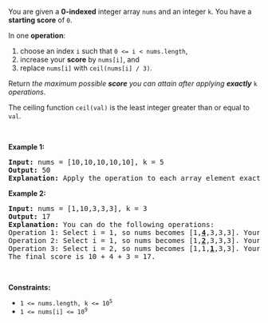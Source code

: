 <p>You are given a <strong>0-indexed</strong> integer array <code>nums</code> and an integer <code>k</code>. You have a <strong>starting score</strong> of <code>0</code>.</p>

<p>In one <strong>operation</strong>:</p>

<ol>
	<li>choose an index <code>i</code> such that <code>0 &lt;= i &lt; nums.length</code>,</li>
	<li>increase your <strong>score</strong> by <code>nums[i]</code>, and</li>
	<li>replace <code>nums[i]</code> with <code>ceil(nums[i] / 3)</code>.</li>
</ol>

<p>Return <em>the maximum possible <strong>score</strong> you can attain after applying <strong>exactly</strong></em> <code>k</code> <em>operations</em>.</p>

<p>The ceiling function <code>ceil(val)</code> is the least integer greater than or equal to <code>val</code>.</p>

<p>&nbsp;</p>
<p><strong>Example 1:</strong></p>

<pre>
<strong>Input:</strong> nums = [10,10,10,10,10], k = 5
<strong>Output:</strong> 50
<strong>Explanation:</strong> Apply the operation to each array element exactly once. The final score is 10 + 10 + 10 + 10 + 10 = 50.
</pre>

<p><strong>Example 2:</strong></p>

<pre>
<strong>Input:</strong> nums = [1,10,3,3,3], k = 3
<strong>Output:</strong> 17
<strong>Explanation: </strong>You can do the following operations:
Operation 1: Select i = 1, so nums becomes [1,<strong><u>4</u></strong>,3,3,3]. Your score increases by 10.
Operation 2: Select i = 1, so nums becomes [1,<strong><u>2</u></strong>,3,3,3]. Your score increases by 4.
Operation 3: Select i = 2, so nums becomes [1,1,<u><strong>1</strong></u>,3,3]. Your score increases by 3.
The final score is 10 + 4 + 3 = 17.
</pre>

<p>&nbsp;</p>
<p><strong>Constraints:</strong></p>

<ul>
	<li><code>1 &lt;= nums.length, k &lt;= 10<sup>5</sup></code></li>
	<li><code>1 &lt;= nums[i] &lt;= 10<sup>9</sup></code></li>
</ul>
